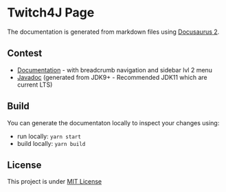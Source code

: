 # Twitch4J Page

The documentation is generated from markdown files using [Docusaurus 2](https://docusaurus.io/).

## Contest

- [Documentation](content/docs) - with breadcrumb navigation and sidebar lvl 2 menu
- [Javadoc](static/javadoc) (generated from JDK9+ - Recommended JDK11 which are current LTS)

## Build

You can generate the documentaton locally to inspect your changes using:

- run locally: `yarn start`
- build locally: `yarn build`

## License

This project is under [MIT License](LICENSE)

